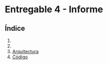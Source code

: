 # Entregable 4 - Informe
## Índice
1. []()
2. []()
3. [Arquitectura](3-arquitectura.md)
4. [Código]()
